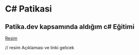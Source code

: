 # C# Patikasi


## Patika.dev kapsamında aldığım c# Eğitimi

[Resim](ResimLinki)

// resim Açıklaması ve linki gelicek
